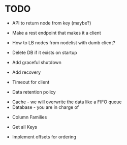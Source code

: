 TODO
====

* API to return node from key (maybe?)
* Make a rest endpoint that makes it a client
* How to LB nodes from nodelist with dumb client?


* Delete DB if it exists on startup
* Add graceful shutdown
* Add recovery

* Timeout for client
* Data retention policy
 - Cache - we will overwrite the data like a FIFO queue
 - Database - you are in charge of

* Column Families
* Get all Keys

* Implement offsets for ordering